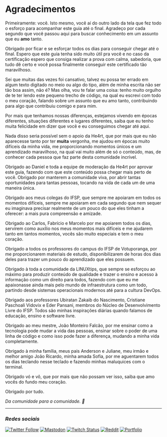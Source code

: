# Agradecimentos

Primeiramente: você. Isto mesmo, você aí do outro lado da tela que fez todo o esforço para acompanhar este guia até o final. Agradeço por cada segundo que você passou aqui para buscar conhecimento em um assunto que eu **amo** tanto. 

Obrigado por ficar e se esforçar todos os dias para conseguir chegar até o final. Espero que este guia tenha sido muito útil pra você e no caso da certificação espero que consiga realizar a prova com calma, sabedoria, que tudo dê certo e você possa finalmente conseguir este certificado tão maravilhoso.

Sei que muitas das vezes foi cansativo, talvez eu possa ter errado em algum texto digitado no meio ou algo do tipo, além de minha escrita não ser tão boa assim, não é? Mas olha, vou te falar uma coisa: tenho muito orgulho de te ter lendo este pequeno trecho de código, na qual eu escrevi com todo o meu coração, falando sobre um assunto que eu amo tanto, contribuindo para algo que contribuiu comigo e para mim.

Por mais que tenhamos nossas diferenças, estejamos vivendo em épocas diferentes, situações diferentes e lugares diferentes, saiba que eu tenho muita felicidade em dizer que você e eu conseguimos chegar até aqui.

Nada disso seria possível sem o apoio da He4rt, que por mais que eu não aparecesse tanto por ter **muita** vergonha, me ajudou em épocas muito difíceis da minha vida, me proporcionando momentos únicos e um aprendizado maravilhoso, na qual vai muito além de só o conteúdo, mas, de conhecer cada pessoa que faz parte desta comunidade incrível. 

Obrigado ao Daniel e toda a equipe de moderação da He4rt por aprovar este guia, fazendo com que este conteúdo possa chegar mais perto de você. Obrigado por manterem a comunidade viva, por abrir tantas oportunidades para tantas pessoas, tocando na vida de cada um de uma maneira única.

Obrigado aos meus colegas do IFSP, que sempre me apoiaram em todos os momentos difíceis, sempre me apoiaram em cada segundo que nem sequer eu imaginava precisar realmente de um pouco do que eles tinham a oferecer: a mais pura compreensão e amizade.

Obrigado ao Carlos, Fabrício e Marcelo por me apoiarem todos os dias, servirem como auxílio nos meus momentos mais difíceis e me ajudarem tanto em tantos momentos, vocês são muito especiais e tem o meu coração.

Obrigado a todos os professores do campus do IFSP de Votuporanga, por me proporcionarem materiais de estudo, disponibilizarem de horas dos dias deles para trazer um pouco do aprendizado que eles possuem.

Obrigado à toda a comunidade da LINUXtips, que sempre se esforçou ao máximo para produzir conteúdo de qualidade e trazer o ensino e acesso à informação como um direito para todos, fazendo com que eu me apaixonasse ainda mais pelo mundo de infraestrutura como um todo, partindo desde sistemas operacionais modernos até para a cultura DevOps.

Obrigado aos professores Ubiratan Zakaib do Nascimento, Cristiane Paschoali Vidovix e Eder Pansani, membros do Núcleo de Desenvolvimento Livre do IFSP. Todos são minhas inspirações diárias quando falamos de educação, ensino e software livre.

Obrigado ao meu mestre, João Monteiro Falcão, por me ensinar como a tecnologia pode mudar a vida das pessoas, ensinar sobre o poder de uma linha de código e como isso pode fazer a diferença, mudando a minha vida completamente.

Obrigado à minha família, meus pais Anderson e Juliane, meu irmão e melhor amigo João Ricardo, minha amada Sofia, por me aguentarem todos os dias teclando nesse teclado e fazendo minhas maluquices com o terminal.

Obrigado vó e vô, que por mais que não possam ver isso, saiba que amo vocês do fundo meu coração.

Obrigado por tudo.

*Da comunidade para a comunidade. 💜*

---

### *Redes sociais*
<a href="https://twitter.com/gutolanjoni"><img alt="Twitter Follow" src="https://img.shields.io/twitter/follow/gutolanjoni?style=social"></a> <a href="https://hachyderm.io/@guto"><img alt="Mastodon" src="https://img.shields.io/mastodon/follow/109311170655551921?domain=https%3A%2F%2Fhachyderm.io&style=social"></a> <a href="https://twitch.tv/gutolanjoni"><img alt="Twitch Status" src="https://img.shields.io/twitch/status/gutolanjoni?style=social"></a> <a href="https://www.reddit.com/user/gutolanjoni/"><img alt="Reddit" src="https://img.shields.io/reddit/user-karma/combined/gutolanjoni?style=social"></a> <a href="https://lanjoni.dev"><img alt="Portfolio" src="https://img.shields.io/badge/Portfolio-How%20to%20reach%20me-white"></a>
